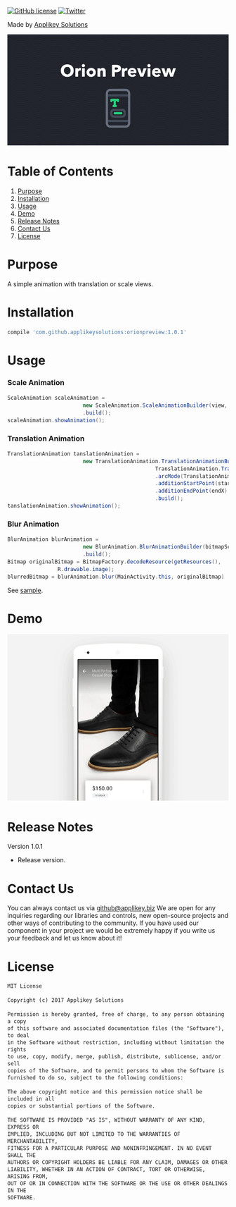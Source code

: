 [![GitHub license](https://img.shields.io/github/license/mashape/apistatus.svg)](https://github.com/AppliKeySolutions/Orion/blob/master/LICENSE)
[![Twitter](https://img.shields.io/badge/contact-@Applikey_-blue.svg?style=flat)](https://twitter.com/Applikey_)

Made by [Applikey Solutions](https://applikeysolutions.com)

<img src="screenshots/orion_preview.png" />

# Table of Contents
1. [Purpose](#purpose)
2. [Installation](#installation)
3. [Usage](#usage)
4. [Demo](#demo)
5. [Release Notes](#release-notes)
6. [Contact Us](#contact-us)
7. [License](#license)

# Purpose

A simple animation with translation or scale views.

# Installation

```groovy
compile 'com.github.applikeysolutions:orionpreview:1.0.1'
```

# Usage
### Scale Animation
```java
ScaleAnimation scaleAnimation =
                        new ScaleAnimation.ScaleAnimationBuilder(view, scaleRate, scaleRate)
                        .build();
scaleAnimation.showAnimation();
```
### Translation Animation
```java
TranslationAnimation tanslationAnimation =
                        new TranslationAnimation.TranslationAnimationBuilder(view,
                                               TranslationAnimation.TranslationMode.TranslationAll, startY, endY)
                                               .arcMode(TranslationAnimation.ArcMode.ArcUpward)
                                               .additionStartPoint(startX)
                                               .additionEndPoint(endX)
                                               .build();
tanslationAnimation.showAnimation();
```
### Blur Animation
```java
BlurAnimation blurAnimation =
                        new BlurAnimation.BlurAnimationBuilder(bitmapScale, blurRadius)
                        .build();
Bitmap originalBitmap = BitmapFactory.decodeResource(getResources(),
                R.drawable.image);
blurredBitmap = blurAnimation.blur(MainActivity.this, originalBitmap)
```
See [sample](sample/src/main/java/com/applikeysolutions/sample/MainActivity.java).

# Demo

<img src="screenshots/orion_preview.gif?raw=true" alt="" width="640"/>

# Release Notes

Version 1.0.1

- Release version.

# Contact Us

You can always contact us via github@applikey.biz We are open for any inquiries regarding our libraries and controls, new open-source projects and other ways of contributing to the community. If you have used our component in your project we would be extremely happy if you write us your feedback and let us know about it!

# License

    MIT License

    Copyright (c) 2017 Applikey Solutions

    Permission is hereby granted, free of charge, to any person obtaining a copy
    of this software and associated documentation files (the "Software"), to deal
    in the Software without restriction, including without limitation the rights
    to use, copy, modify, merge, publish, distribute, sublicense, and/or sell
    copies of the Software, and to permit persons to whom the Software is
    furnished to do so, subject to the following conditions:

    The above copyright notice and this permission notice shall be included in all
    copies or substantial portions of the Software.

    THE SOFTWARE IS PROVIDED "AS IS", WITHOUT WARRANTY OF ANY KIND, EXPRESS OR
    IMPLIED, INCLUDING BUT NOT LIMITED TO THE WARRANTIES OF MERCHANTABILITY,
    FITNESS FOR A PARTICULAR PURPOSE AND NONINFRINGEMENT. IN NO EVENT SHALL THE
    AUTHORS OR COPYRIGHT HOLDERS BE LIABLE FOR ANY CLAIM, DAMAGES OR OTHER
    LIABILITY, WHETHER IN AN ACTION OF CONTRACT, TORT OR OTHERWISE, ARISING FROM,
    OUT OF OR IN CONNECTION WITH THE SOFTWARE OR THE USE OR OTHER DEALINGS IN THE
    SOFTWARE.

